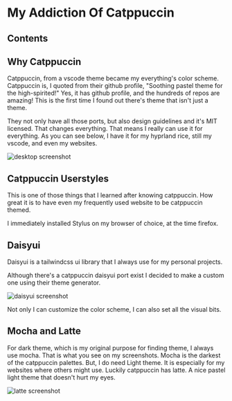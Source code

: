 # My Addiction Of Catppuccin

## Contents

## Why Catppuccin

Catppuccin, from a vscode theme became my everything's color scheme. Catppuccin is, I quoted from their github profile, "Soothing pastel theme for the high-spirited!" Yes, it has github profile, and the hundreds of repos are amazing! This is the first time I found out there's theme that isn't just a theme.

They not only have all those ports, but also design guidelines and it's MIT licensed. That changes everything. That means I really can use it for everything. As you can see below, I have it for my hyprland rice, still my vscode, and even my websites.

![desktop screenshot](https://drive.isa.my.id/2025-10-16-203836_hyprshot.png)

## Catppuccin Userstyles

This is one of those things that I learned after knowing catppuccin. How great it is to have even my frequently used website to be catppuccin themed.

I immediately installed Stylus on my browser of choice, at the time firefox. 

## Daisyui

Daisyui is a tailwindcss ui library that I always use for my personal projects.

Although there's a catppuccin daisyui port exist I decided to make a custom one using their theme generator.

![daisyui screenshot](https://drive.isa.my.id/2025-10-18-095209_hyprshot.png)

Not only I can customize the color scheme, I can also set all the visual bits.

## Mocha and Latte

For dark theme, which is my original purpose for finding theme, I always use mocha. That is what you see on my screenshots. Mocha is the darkest of the catppuccin palettes.
But, I do need Light theme. It is especially for my websites where others might use. Luckily catppuccin has latte. A nice pastel light theme that doesn't hurt my eyes.

![latte screenshot](https://drive.isa.my.id/2025-10-18-100306_hyprshot.png)
